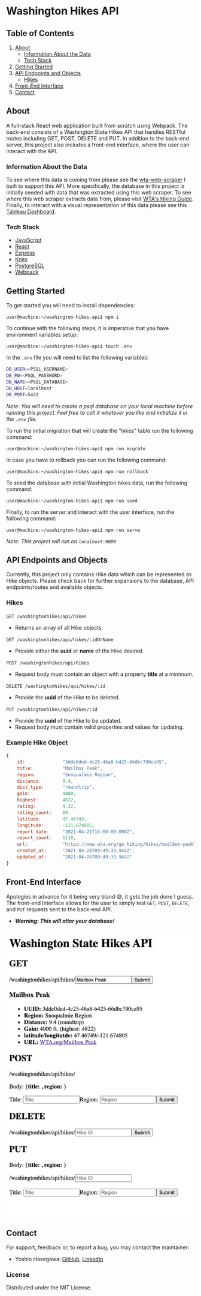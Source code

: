 # Washington Hikes API

## Table of Contents
1. [About](#about)
    * [Information About the Data](#information-about-the-data)
    * [Tech Stack](#tech-stack)
2. [Getting Started](#getting-started)
3. [API Endpoints and Objects](#api-endpoints-and-objects)
    * [Hikes](#hikes)
4. [Front-End Interface](#front-end-interface)
5. [Contact](#contact)

## About
A full-stack React web application built from scratch using Webpack. The back-end consists of a Washington State Hikes API that handles RESTful routes including GET, POST, DELETE and PUT. In addition to the back-end server, this project also includes a front-end interface, where the user can interact with the API.

### Information About the Data
To see where this data is coming from please see the [wta-web-scraper](https://github.com/yoshiohasegawa/wta-scraper) I built to support this API. More specifically, the database in this project is initially seeded with data that was extracted using this web scraper. To see where this web scraper extracts data from, please visit [WTA's Hiking Guide](https://www.wta.org/go-outside/hikes). Finally, to interact with a visual representation of this data please see this [Tableau Dashboard](https://public.tableau.com/app/profile/yoshio.hasegawa/viz/WTA_Hike_Dash/WashingtonStateHikes).

### Tech Stack
- [JavaScript](https://developer.mozilla.org/en-US/docs/Web/JavaScript)
- [React](https://reactjs.org/)
- [Express](http://expressjs.com/)
- [Knex](http://knexjs.org/)
- [PostgreSQL](https://www.postgresql.org/)
- [Webpack](https://webpack.js.org/)

## Getting Started

To get started you will need to install dependencies:
```console
user@machine:~/washington-hikes-api$ npm i 
```

To continue with the following steps, it is imperative that you have environment variables setup:
```console
user@machine:~/washington-hikes-api$ touch .env
```
In the `.env` file you will need to list the following variables:
```bash
DB_USER=<PSQL_USERNAME>
DB_PW=<PSQL_PASSWORD>
DB_NAME=<PSQL_DATABASE>
DB_HOST=localhost
DB_PORT=5432
```
*Note: You will need to create a psql database on your local machine before running this project. Feel free to call it whatever you like and initialize it in the `.env` file.*

To run the initial migration that will create the "hikes" table run the following command:
```console
user@machine:~/washington-hikes-api$ npm run migrate
```

In case you have to rollback you can run the following command: 
```console
user@machine:~/washington-hikes-api$ npm run rollback
```

To seed the database with initial Washington hikes data, run the following command:
```console
user@machine:~/washington-hikes-api$ npm run seed
```

Finally, to run the server and interact with the user interface, run the following command:
```console
user@machine:~/washington-hikes-api$ npm run serve
```
*Note: This project will run on `localhost:9000`*

## API Endpoints and Objects
Currently, this project only contains Hike data which can be represented as Hike objects. Please check back for further expansions to the database, API endpoints/routes and available objects.

### Hikes
```GET /washingtonhikes/api/hikes```
- Returns an array of all Hike objects.

```GET /washingtonhikes/api/hikes/:idOrName```
- Provide either the **uuid** or **name** of the Hike desired.  

```POST /washingtonhikes/api/hikes```
- Request body must contain an object with a property **title** at a minimum.

```DELETE /washingtonhikes/api/hikes/:id```
- Provide the **uuid** of the Hike to be deleted.

```PUT /washingtonhikes/api/hikes/:id```
- Provide the **uuid** of the Hike to be updated.  
- Request body must contain valid properties and values for updating.  

### Example Hike Object
```js
{
    id:              "3dde0ded-4c25-46a8-b425-66dbc790ca95",
    title:           "Mailbox Peak",
    region:          "Snoqualmie Region",
    distance:        9.4,
    dist_type:       "roundtrip",
    gain:            4000,
    highest:         4822,
    rating:          4.22,
    rating_count:    89,
    latitude:        47.46749,
    longitude:       -121.674805,
    report_date:     "2021-04-21T15:00:00.000Z",
    report_count:    1118,
    url:             "https://www.wta.org/go-hiking/hikes/mailbox-peak",
    created_at:      "2021-04-26T09:49:33.943Z",
    updated_at:      "2021-04-26T09:49:33.943Z"
}
```

## Front-End Interface
Apologies in advance for it being very bland 😅, it gets the job done I guess. The front-end interface allows for the user to simply test `GET`, `POST`, `DELETE`, and `PUT` requests sent to the back-end API.  
- **_Warning: This will alter your database!_**

![Washington Hikes API User Interface](img/WashingtonhikesApiUI.png)

## Contact
For support, feedback or, to report a bug, you may contact the maintainer:
- Yoshio Hasegawa: [GitHub](https://github.com/yoshiohasegawa), [LinkedIn](https://www.linkedin.com/in/yoshiohasegawa/)

### License
Distributed under the MIT License.